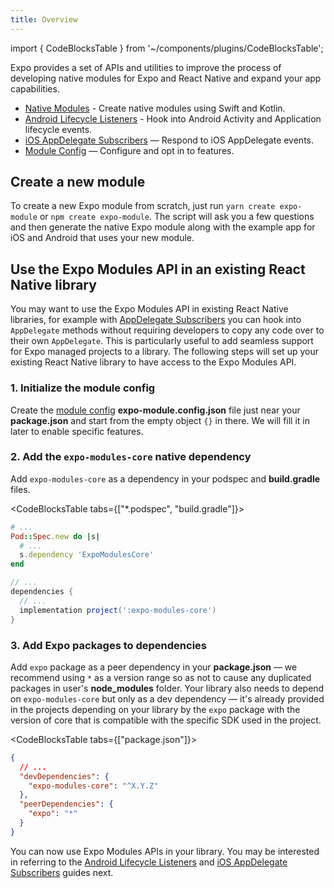 ```yaml
---
title: Overview
---
```


import { CodeBlocksTable } from '~/components/plugins/CodeBlocksTable';

Expo provides a set of APIs and utilities to improve the process of developing native modules for Expo and React Native and expand your app capabilities.

- [Native Modules](./module-api.md) - Create native modules using Swift and Kotlin.
- [Android Lifecycle Listeners](./android-lifecycle-listeners.md) - Hook into Android Activity and Application lifecycle events.
- [iOS AppDelegate Subscribers](./appdelegate-subscribers.md) — Respond to iOS AppDelegate events.
- [Module Config](./module-config.md) — Configure and opt in to features.

## Create a new module

To create a new Expo module from scratch, just run `yarn create expo-module` or `npm create expo-module`.
The script will ask you a few questions and then generate the native Expo module along with the example app for iOS and Android that uses your new module.

## Use the Expo Modules API in an existing React Native library

You may want to use the Expo Modules API in existing React Native libraries, for example with [AppDelegate Subscribers](./appdelegate-subscribers.md) you can hook into `AppDelegate` methods without requiring developers to copy any code over to their own `AppDelegate`. This is particularly useful to add seamless support for Expo managed projects to a library. The following steps will set up your existing React Native library to have access to the Expo Modules API.

### 1. Initialize the module config

Create the [module config](module-config) **expo-module.config.json** file just near your **package.json** and start from the empty object `{}` in there. We will fill it in later to enable specific features. <br/>

### 2. Add the `expo-modules-core` native dependency

Add `expo-modules-core` as a dependency in your podspec and **build.gradle** files.<br/>

<CodeBlocksTable tabs={["*.podspec", "build.gradle"]}>

```ruby
# ...
Pod::Spec.new do |s|
  # ...
  s.dependency 'ExpoModulesCore'
end
```

```groovy
// ...
dependencies {
  // ...
  implementation project(':expo-modules-core')
}
```

</CodeBlocksTable>

### 3. Add Expo packages to dependencies

Add `expo` package as a peer dependency in your **package.json** — we recommend using `*` as a version range so as not to cause any duplicated packages in user's **node_modules** folder. Your library also needs to depend on `expo-modules-core` but only as a dev dependency — it's already provided in the projects depending on your library by the `expo` package with the version of core that is compatible with the specific SDK used in the project.<br/>

<CodeBlocksTable tabs={["package.json"]}>

```json
{
  // ...
  "devDependencies": {
    "expo-modules-core": "^X.Y.Z"
  },
  "peerDependencies": {
    "expo": "*"
  }
}
```

</CodeBlocksTable>

You can now use Expo Modules APIs in your library. You may be interested in referring to the [Android Lifecycle Listeners](./android-lifecycle-listeners.md) and [iOS AppDelegate Subscribers](./appdelegate-subscribers.md) guides next.
